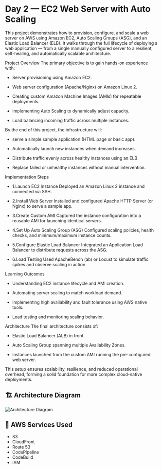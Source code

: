 # Day 2 — EC2 Web Server with Auto Scaling

This project demonstrates how to provision, configure, and scale a web server on AWS using Amazon EC2, Auto Scaling Groups (ASG), and an Elastic Load Balancer (ELB). It walks through the full lifecycle of deploying a web application — from a single manually configured server to a resilient, self-healing, and automatically scalable architecture.

Project Overview
The primary objective is to gain hands-on experience with:

* Server provisioning using Amazon EC2.

* Web server configuration (Apache/Nginx) on Amazon Linux 2.

* Creating custom Amazon Machine Images (AMIs) for repeatable deployments.

* Implementing Auto Scaling to dynamically adjust capacity.

* Load balancing incoming traffic across multiple instances.

By the end of this project, the infrastructure will:

* serve a simple sample application (HTML page or basic app).

* Automatically launch new instances when demand increases.

* Distribute traffic evenly across healthy instances using an ELB.

* Replace failed or unhealthy instances without manual intervention.

Implementation Steps
* 1.Launch EC2 Instance
Deployed an Amazon Linux 2 instance and connected via SSH.

* 2.Install Web Server
Installed and configured Apache HTTP Server (or Nginx) to serve a sample app.

* 3.Create Custom AMI
Captured the instance configuration into a reusable AMI for launching identical servers.

* 4.Set Up Auto Scaling Group (ASG)
Configured scaling policies, health checks, and minimum/maximum instance counts.

* 5.Configure Elastic Load Balancer
Integrated an Application Load Balancer to distribute requests across the ASG.

* 6.Load Testing
Used ApacheBench (ab) or Locust to simulate traffic spikes and observe scaling in action.

Learning Outcomes
* Understanding EC2 instance lifecycle and AMI creation.

* Automating server scaling to match workload demand.

* Implementing high availability and fault tolerance using AWS native tools.

* Load testing and monitoring scaling behavior.

Architecture
The final architecture consists of:

* Elastic Load Balancer (ALB) in front.

* Auto Scaling Group spanning multiple Availability Zones.

* Instances launched from the custom AMI running the pre-configured web server.

This setup ensures scalability, resilience, and reduced operational overhead, forming a solid foundation for more complex cloud-native deployments.

## 🏗 Architecture Diagram
![Architecture Diagram](/architecture.png)

## 🔹 AWS Services Used
- S3
- CloudFront
- Route 53
- CodePipeline
- CodeBuild
- IAM
